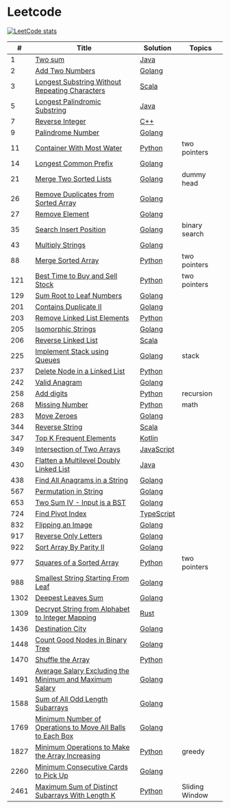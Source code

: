 # Leetcode

[![LeetCode stats](https://leetcard.jacoblin.cool/aint)](https://leetcard.jacoblin.cool/aint)


|  #  | Title | Solution | Topics |
| --- | ----- | -------- | ------ |
|1| [Two sum](https://leetcode.com/problems/two-sum/description/) | [Java](./array/TwoSum.java) |
|2| [Add Two Numbers](https://leetcode.com/problems/add-two-numbers/) | [Golang](./linkedList/AddTwoNumbers.go) |
|3| [Longest Substring Without Repeating Characters](https://leetcode.com/problems/longest-substring-without-repeating-characters/) | [Scala](./string/LongestSubstringWithoutRepeatingCharacters.scala) |
|5| [Longest Palindromic Substring](https://leetcode.com/problems/longest-palindromic-substring/) | [Java](./string/LongestPalindromicSubstring.java) |
|7| [Reverse Integer](https://leetcode.com/problems/reverse-integer/) | [C++](./math/reverse_integer.cpp) |
|9| [Palindrome Number](https://leetcode.com/problems/palindrome-number/description/) | [Golang](./math/PalindromeNumber.go) |
|11| [Container With Most Water](https://leetcode.com/problems/container-with-most-water/) | [Python](./python/11_container_with_most_water.py) | two pointers |
|14| [Longest Common Prefix](https://leetcode.com/problems/longest-common-prefix/description/) | [Golang](./go/14_longest_common_prefix.go) ||
|21| [Merge Two Sorted Lists](https://leetcode.com/problems/merge-two-sorted-lists/description/) | [Golang](./go/21_merge_two_sorted_lists.go.go) | dummy head |
|26| [Remove Duplicates from Sorted Array](https://leetcode.com/problems/remove-duplicates-from-sorted-array/description/) | [Golang](./array/RemoveDuplicatesFromSortedArray.go) |
|27| [Remove Element](https://leetcode.com/problems/remove-element/) | [Golang](./array/RemoveElement.go) |
|35| [Search Insert Position](https://leetcode.com/problems/search-insert-position/) | [Golang](./go/35_search_insert_position.go) | binary search |
|43| [Multiply Strings](https://leetcode.com/problems/multiply-strings/) | [Golang](./math/MultiplyStrings.go) |
|88| [Merge Sorted Array](https://leetcode.com/problems/merge-sorted-array/) | [Python](./python/88_merge_sorted_array.py) | two pointers |
|121| [Best Time to Buy and Sell Stock](https://leetcode.com/problems/best-time-to-buy-and-sell-stock/description/) | [Python](./python/121_best_time_to_buy_sell.py) | two pointers |
|129| [Sum Root to Leaf Numbers](https://leetcode.com/problems/sum-root-to-leaf-numbers/) | [Golang](./tree/SumRootToLeafNumbers.go) |
|201| [Contains Duplicate II](https://leetcode.com/problems/contains-duplicate-ii/) | [Golang](./array/ContainsDuplicate2.go) |
|203| [Remove Linked List Elements](https://leetcode.com/problems/remove-linked-list-elements/description/) | [Python](./linkedList/RemoveLinkedListElements.py) |
|205| [Isomorphic Strings](https://leetcode.com/problems/isomorphic-strings/description/) | [Golang](./go/205_isomorphic_strings.go) |
|206| [Reverse Linked List](https://leetcode.com/problems/reverse-linked-list/description/) | [Scala](./linkedList/ReverseLinkedList.scala) |
|225| [Implement Stack using Queues](https://leetcode.com/problems/implement-stack-using-queues/) | [Golang](./go/225_implement_stack_using_queues.go) | stack |
|237| [Delete Node in a Linked List](https://leetcode.com/problems/delete-node-in-a-linked-list/description/) | [Python](./linkedList/DeleteNodeInLinkedList.py) |
|242| [Valid Anagram](https://leetcode.com/problems/valid-anagram/) | [Golang](./string/ValidAnagram.go) |
|258| [Add digits](https://leetcode.com/problems/add-digits/) | [Python](./python/258_add_digits.py) | recursion |
|268| [Missing Number](https://leetcode.com/problems/missing-number/) | [Python](./python/268_missing_number.py) | math |
|283| [Move Zeroes](https://leetcode.com/problems/move-zeroes/) | [Golang](./array/MoveZeroes.go) |
|344| [Reverse String](https://leetcode.com/problems/reverse-string/description/) | [Scala](./string/ReverseString.scala) |
|347| [Top K Frequent Elements](https://leetcode.com/problems/top-k-frequent-elements/) | [Kotlin](./array/TopKFrequentElements.kt) |
|349| [Intersection of Two Arrays](https://leetcode.com/problems/intersection-of-two-arrays/) | [JavaScript](./array/IntersectionOfTwoArrays.js) |
|430| [Flatten a Multilevel Doubly Linked List](https://leetcode.com/problems/flatten-a-multilevel-doubly-linked-list/) | [Java](./linkedList/FlattenMultilevelDoublyLinkedList.java) |
|438| [Find All Anagrams in a String](https://leetcode.com/problems/find-all-anagrams-in-a-string/) | [Golang](./string/FindAllAnagramsInString.go) |
|567| [Permutation in String](https://leetcode.com/problems/permutation-in-string/) | [Golang](./string/PermutationInString.go) |
|653| [Two Sum IV - Input is a BST](https://leetcode.com/problems/two-sum-iv-input-is-a-bst/) | [Golang](./tree/TwoSumIV.go) |
|724| [Find Pivot Index](https://leetcode.com/problems/find-pivot-index/) | [TypeScript](./array/FindPivotIndex.ts) |
|832| [Flipping an Image](https://leetcode.com/problems/flipping-an-image/) | [Golang](./array/FlippingImage.go) |
|917| [Reverse Only Letters](https://leetcode.com/problems/reverse-only-letters/) | [Golang](./string/ReverseOnlyLetters.go) |
|922| [Sort Array By Parity II](https://leetcode.com/problems/sort-array-by-parity-ii/) | [Golang](./array/SortArrayByParity2.go) |
|977| [Squares of a Sorted Array](https://leetcode.com/problems/squares-of-a-sorted-array/) | [Python](./python/977_squares_of_sorted_array.py) | two pointers |
|988| [Smallest String Starting From Leaf](https://leetcode.com/problems/smallest-string-starting-from-leaf/) | [Golang](./tree/SmallestStringStartingFromLeaf.go) |
|1302| [Deepest Leaves Sum](https://leetcode.com/problems/deepest-leaves-sum/) | [Golang](./tree/DeepestLeavesSum.go) |
|1309| [Decrypt String from Alphabet to Integer Mapping](https://leetcode.com/problems/decrypt-string-from-alphabet-to-integer-mapping/) | [Rust](./string/DecryptStringFromAlphabetToIntegerMapping.rs) |
|1436| [Destination City](https://leetcode.com/problems/destination-city/) | [Golang](./string/DestinationCity.go) |
|1448| [Count Good Nodes in Binary Tree](https://leetcode.com/problems/count-good-nodes-in-binary-tree/) | [Golang](./tree/CountGoodNodesInBinaryTree.go) |
|1470| [Shuffle the Array](https://leetcode.com/problems/shuffle-the-array/) | [Python](./array/ShuffleArray.py) |
|1491| [Average Salary Excluding the Minimum and Maximum Salary](https://leetcode.com/problems/average-salary-excluding-the-minimum-and-maximum-salary/) | [Golang](./array/AverageSalaryExcludingMinAndMaxSalary.go) |
|1588| [Sum of All Odd Length Subarrays](https://leetcode.com/problems/sum-of-all-odd-length-subarrays/) | [Golang](./array/SumOfAllOddLengthSubarrays.go) |
|1769| [Minimum Number of Operations to Move All Balls to Each Box](https://leetcode.com/problems/minimum-number-of-operations-to-move-all-balls-to-each-box/) | [Golang](./array/MinNumberOperationsToMoveAllBallsToEachBox.go) |
|1827| [Minimum Operations to Make the Array Increasing](https://leetcode.com/problems/minimum-operations-to-make-the-array-increasing/) | [Python](./python/1827_minimum_operations_to_make_array_increasing.py) | greedy |
|2260| [Minimum Consecutive Cards to Pick Up](https://leetcode.com/problems/minimum-consecutive-cards-to-pick-up/) | [Golang](./array/MinConsecutiveCardsToPickUp.go) |
|2461| [Maximum Sum of Distinct Subarrays With Length K](https://leetcode.com/problems/maximum-sum-of-distinct-subarrays-with-length-k/) | [Python](./python/2461_max_sum_of_distinct_subarrays_with_length_k.py) | Sliding Window |

